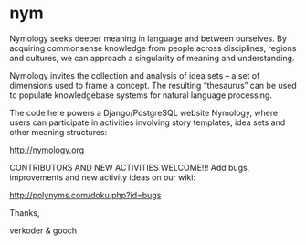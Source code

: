 # nym
Nymology seeks deeper meaning in language and between ourselves. By acquiring commonsense knowledge from people across disciplines, regions and cultures, we can approach a singularity of meaning and understanding.

Nymology invites the collection and analysis of idea sets – a set of dimensions used to frame a concept. The resulting “thesaurus” can be used to populate knowledgebase systems for natural language processing.

The code here powers a Django/PostgreSQL website Nymology, where users can participate in activities involving story templates, idea sets and other meaning structures:

http://nymology.org

CONTRIBUTORS AND NEW ACTIVITIES WELCOME!!! Add bugs, improvements and new activity ideas on our wiki:

http://polynyms.com/doku.php?id=bugs


Thanks,

verkoder & gooch
